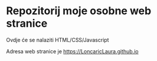 # Repozitorij moje osobne web stranice 

Ovdje će se nalaziti HTML/CSS/Javascript 

Adresa web stranice je https://LoncaricLaura.github.io
